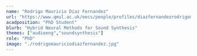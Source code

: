 ```yaml
---
name: "Rodrigo Mauricio Diaz Fernandez"
url: "https://www.qmul.ac.uk/eecs/people/profiles/diazfernandezrodrigomauricio.html"
acadposition: "PhD Student"
blurb: "Hybrid Neural Methods for Sound Synthesis"
themes: ["audioeng","soundsynthesis"]
role: "PhD"
image: "./rodrigomauriciodiazfernandez.jpg"
---
```

